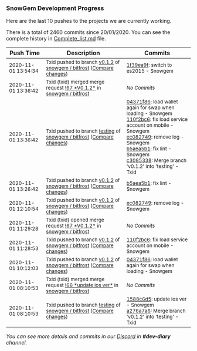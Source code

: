 
### SnowGem Development Progress

Here are the last 10 pushes to the projects we are currently working.

There is a total of 2460 commits since 20/01/2020. You can see the complete history in
 [Complete_list.md](Complete_list.md) file.

| Push Time | Description | Commits |
| --- | --- | --- |
| <sub>2020-11-01 13:54:34</sub> | <sub>Txid pushed to branch [v0\.1\.2](https://gitlab.com/snowgem/bitfrost/commits/v0.1.2) of [snowgem / bitfrost](https://gitlab.com/snowgem/bitfrost) ([Compare changes](https://gitlab.com/snowgem/bitfrost/compare/b5aea5b12e04252c38f69da11299593358e56bc1...1f39ea9f68ff5c7627ad695cc7ec22dd6d9a73ba))</sub> | <sub>[1f39ea9f](https://gitlab.com/snowgem/bitfrost/-/commit/1f39ea9f68ff5c7627ad695cc7ec22dd6d9a73ba): switch to es2015 - Snowgem</sub> |
| <sub>2020-11-01 13:36:42</sub> | <sub>Txid (txid) merged merge request [\!67 \*V0\.1\.2\*](https://gitlab.com/snowgem/bitfrost/-/merge_requests/67) in [snowgem / bitfrost](https://gitlab.com/snowgem/bitfrost)</sub> | <sub>_No Commits_</sub> |
| <sub>2020-11-01 13:36:42</sub> | <sub>Txid pushed to branch [testing](https://gitlab.com/snowgem/bitfrost/commits/testing) of [snowgem / bitfrost](https://gitlab.com/snowgem/bitfrost) ([Compare changes](https://gitlab.com/snowgem/bitfrost/compare/a276a7a66a83c2c1e3f7c798c03c6e1e8f8c7c71...c30853386d734d92f8f0639e276f5e89245f5c8d))</sub> | <sub>[04371f86](https://gitlab.com/snowgem/bitfrost/-/commit/04371f865ccb1c354c33f370b1431c0c26dac646): load wallet again for swap when loading - Snowgem<br>[110f2bc6](https://gitlab.com/snowgem/bitfrost/-/commit/110f2bc6e9bc83034cbc0c86bd962af051dd8207): fix load service account on mobile - Snowgem<br>[ec082749](https://gitlab.com/snowgem/bitfrost/-/commit/ec082749890020565a957f50c5887e8c9a35dbbf): remove log - Snowgem<br>[b5aea5b1](https://gitlab.com/snowgem/bitfrost/-/commit/b5aea5b12e04252c38f69da11299593358e56bc1): fix lint - Snowgem<br>[c3085338](https://gitlab.com/snowgem/bitfrost/-/commit/c30853386d734d92f8f0639e276f5e89245f5c8d): Merge branch 'v0.1.2' into 'testing' - Txid</sub> |
| <sub>2020-11-01 13:26:42</sub> | <sub>Txid pushed to branch [v0\.1\.2](https://gitlab.com/snowgem/bitfrost/commits/v0.1.2) of [snowgem / bitfrost](https://gitlab.com/snowgem/bitfrost) ([Compare changes](https://gitlab.com/snowgem/bitfrost/compare/ec082749890020565a957f50c5887e8c9a35dbbf...b5aea5b12e04252c38f69da11299593358e56bc1))</sub> | <sub>[b5aea5b1](https://gitlab.com/snowgem/bitfrost/-/commit/b5aea5b12e04252c38f69da11299593358e56bc1): fix lint - Snowgem</sub> |
| <sub>2020-11-01 12:10:54</sub> | <sub>Txid pushed to branch [v0\.1\.2](https://gitlab.com/snowgem/bitfrost/commits/v0.1.2) of [snowgem / bitfrost](https://gitlab.com/snowgem/bitfrost) ([Compare changes](https://gitlab.com/snowgem/bitfrost/compare/110f2bc6e9bc83034cbc0c86bd962af051dd8207...ec082749890020565a957f50c5887e8c9a35dbbf))</sub> | <sub>[ec082749](https://gitlab.com/snowgem/bitfrost/-/commit/ec082749890020565a957f50c5887e8c9a35dbbf): remove log - Snowgem</sub> |
| <sub>2020-11-01 11:29:28</sub> | <sub>Txid (txid) opened merge request [\!67 \*V0\.1\.2\*](https://gitlab.com/snowgem/bitfrost/-/merge_requests/67) in [snowgem / bitfrost](https://gitlab.com/snowgem/bitfrost)</sub> | <sub>_No Commits_</sub> |
| <sub>2020-11-01 11:28:53</sub> | <sub>Txid pushed to branch [v0\.1\.2](https://gitlab.com/snowgem/bitfrost/commits/v0.1.2) of [snowgem / bitfrost](https://gitlab.com/snowgem/bitfrost) ([Compare changes](https://gitlab.com/snowgem/bitfrost/compare/04371f865ccb1c354c33f370b1431c0c26dac646...110f2bc6e9bc83034cbc0c86bd962af051dd8207))</sub> | <sub>[110f2bc6](https://gitlab.com/snowgem/bitfrost/-/commit/110f2bc6e9bc83034cbc0c86bd962af051dd8207): fix load service account on mobile - Snowgem</sub> |
| <sub>2020-11-01 10:12:03</sub> | <sub>Txid pushed to branch [v0\.1\.2](https://gitlab.com/snowgem/bitfrost/commits/v0.1.2) of [snowgem / bitfrost](https://gitlab.com/snowgem/bitfrost) ([Compare changes](https://gitlab.com/snowgem/bitfrost/compare/1588c6d56d0f6472422f3523b79142f01a682720...04371f865ccb1c354c33f370b1431c0c26dac646))</sub> | <sub>[04371f86](https://gitlab.com/snowgem/bitfrost/-/commit/04371f865ccb1c354c33f370b1431c0c26dac646): load wallet again for swap when loading - Snowgem</sub> |
| <sub>2020-11-01 08:10:53</sub> | <sub>Txid (txid) merged merge request [\!66 \*update ios ver\*](https://gitlab.com/snowgem/bitfrost/-/merge_requests/66) in [snowgem / bitfrost](https://gitlab.com/snowgem/bitfrost)</sub> | <sub>_No Commits_</sub> |
| <sub>2020-11-01 08:10:53</sub> | <sub>Txid pushed to branch [testing](https://gitlab.com/snowgem/bitfrost/commits/testing) of [snowgem / bitfrost](https://gitlab.com/snowgem/bitfrost) ([Compare changes](https://gitlab.com/snowgem/bitfrost/compare/b1c9b41106f1380ebef93517ce0fa9dcaa1c1f86...a276a7a66a83c2c1e3f7c798c03c6e1e8f8c7c71))</sub> | <sub>[1588c6d5](https://gitlab.com/snowgem/bitfrost/-/commit/1588c6d56d0f6472422f3523b79142f01a682720): update ios ver - Snowgem<br>[a276a7a6](https://gitlab.com/snowgem/bitfrost/-/commit/a276a7a66a83c2c1e3f7c798c03c6e1e8f8c7c71): Merge branch 'v0.1.2' into 'testing' - Txid</sub> |

_You can see more details and commits in our [Discord](https://discord.gg/zumGnbg) in **#dev-diary** channel._
